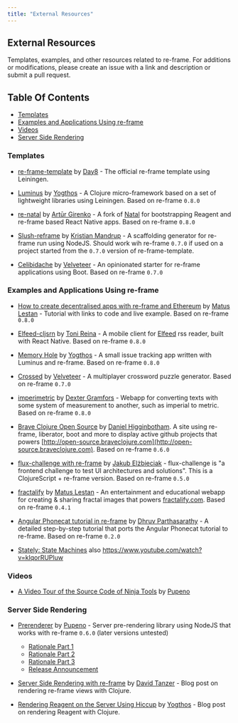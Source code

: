```yaml
---
title: "External Resources"
---
```


## External Resources

Templates, examples, and other resources related to re-frame. For additions or modifications, please create an issue with a link and description or submit a pull request.

<!-- START doctoc generated TOC please keep comment here to allow auto update -->
<!-- DON'T EDIT THIS SECTION, INSTEAD RE-RUN doctoc TO UPDATE -->
## Table Of Contents

- [Templates](#templates)
- [Examples and Applications Using re-frame](#examples-and-applications-using-re-frame)
- [Videos](#videos)
- [Server Side Rendering](#server-side-rendering)

<!-- END doctoc generated TOC please keep comment here to allow auto update -->

### Templates

* [re-frame-template](https://github.com/Day8/re-frame-template) by [Day8] - The official re-frame template using Leiningen.

* [Luminus](http://www.luminusweb.net) by [Yogthos] - A Clojure micro-framework based on a set of lightweight libraries using Leiningen. Based on re-frame `0.8.0`

* [re-natal](https://github.com/drapanjanas/re-natal) by [Artūr Girenko] - A fork of [Natal](https://github.com/dmotz/natal) for bootstrapping Reagent and re-frame based React Native apps. Based on re-frame `0.8.0`

* [Slush-reframe](https://github.com/kristianmandrup/slush-reframe) by [Kristian Mandrup] - A scaffolding generator for re-frame run using NodeJS. Should work wih re-frame `0.7.0` if used on a project started from the `0.7.0` version of re-frame-template.

* [Celibidache](https://github.com/velveteer/celibidache/) by [Velveteer] - An opinionated starter for re-frame applications using Boot. Based on re-frame `0.7.0`


### Examples and Applications Using re-frame

* [How to create decentralised apps with re-frame and Ethereum](https://medium.com/@matus.lestan/how-to-create-decentralised-apps-with-clojurescript-re-frame-and-ethereum-81de24d72ff5#.b9xh9xnis) by [Matus Lestan] - Tutorial with links to code and live example. Based on re-frame `0.8.0`

* [Elfeed-cljsrn](https://github.com/areina/elfeed-cljsrn) by [Toni Reina] - A mobile client for [Elfeed](https://github.com/skeeto/elfeed) rss reader, built with React Native. Based on re-frame `0.8.0`

* [Memory Hole](https://github.com/yogthos/memory-hole) by [Yogthos] - A small issue tracking app written with Luminus and re-frame. Based on re-frame `0.8.0`

* [Crossed](https://github.com/velveteer/crossed/) by [Velveteer] - A multiplayer crossword puzzle generator. Based on re-frame `0.7.0`

* [imperimetric](https://github.com/Dexterminator/imperimetric) by [Dexter Gramfors] - Webapp for converting texts with some system of measurement to another, such as imperial to metric. Based on re-frame `0.8.0`

* [Brave Clojure Open Source](https://github.com/braveclojure/open-source) by [Daniel Higginbotham]. A site using re-frame, liberator, boot and more to display active github projects that powers [http://open-source.braveclojure.com](http://open-source.braveclojure.com). Based on re-frame `0.6.0`

* [flux-challenge with re-frame](https://github.com/staltz/flux-challenge/tree/master/submissions/jelz) by [Jakub Elżbieciak] -  flux-challenge is "a frontend challenge to test UI architectures and solutions". This is a ClojureScript + re-frame version. Based on re-frame `0.5.0`

* [fractalify](https://github.com/madvas/fractalify/) by [Matus Lestan] -
  An entertainment and educational webapp for creating & sharing fractal images that powers [fractalify.com](http://fractalify.com). Based on re-frame `0.4.1`

* [Angular Phonecat tutorial in re-frame](http://dhruvp.github.io/2015/03/07/re-frame/) by [Dhruv Parthasarathy] - A detailed step-by-step tutorial that ports the Angular Phonecat tutorial to re-frame. Based on re-frame `0.2.0`

* [Stately: State Machines](https://github.com/nodename/stately) also https://www.youtube.com/watch?v=klqorRUPluw

### Videos

*  [A Video Tour of the Source Code of Ninja Tools](https://carouselapps.com/2015/12/02/tour-of-the-source-code-of-ninja-tools/) by [Pupeno]


### Server Side Rendering

* [Prerenderer](https://github.com/pupeno/prerenderer) by [Pupeno] - Server pre-rendering library using NodeJS that works with re-frame `0.6.0` (later versions untested)
	*  [Rationale Part 1](https://carouselapps.com/2015/09/14/isomorphic-clojurescriptjavascript-for-pre-rendering-single-page-applications-part-2/)
	*  [Rationale Part 2](https://carouselapps.com/2015/09/14/isomorphic-clojurescriptjavascript-for-pre-rendering-single-page-applications-part-2/)
	*  [Rationale Part 3](https://pupeno.com/2015/10/02/isomorphic-javascript-with-clojurescript-for-pre-rendering-single-page-applications-part-3/)
	*  [Release Announcement](https://pupeno.com/2015/12/13/prerenderer-0-2-0-released/)

* [Server Side Rendering with re-frame](http://davidtanzer.net/server_side_rendering_with_re_frame) by [David Tanzer] - Blog post on rendering re-frame views with Clojure.

* [Rendering Reagent on the Server Using Hiccup](http://yogthos.net/posts/2015-11-24-Serverside-Reagent.html) by [Yogthos] - Blog post on rendering Reagent with Clojure.

[Artūr Girenko]:https://github.com/drapanjanas
[Day8]:https://github.com/Day8
[Daniel Higginbotham]:http://www.braveclojure.com
[Dexter Gramfors]:https://github.com/Dexterminator
[Dhruv Parthasarathy]:http://dhruvp.github.io
[David Tanzer]:http://www.davidtanzer.net
[Jakub Elżbieciak]:https://elzbieciak.pl
[Kristian Mandrup]:https://github.com/kristianmandrup
[Matus Lestan]:https://github.com/madvas
[Pupeno]:https://pupeno.com
[Toni Reina]: https://github.com/areina
[Velveteer]: https://github.com/velveteer
[Yogthos]:http://yogthos.net/index.html
